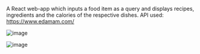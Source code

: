 A React web-app which inputs a food item as a query and displays recipes, ingredients and the calories of the
respective dishes.
API used: https://www.edamam.com/

![image](https://user-images.githubusercontent.com/80414508/124591704-3a466380-de7a-11eb-8d84-35fab1fc807d.png)

![image](https://user-images.githubusercontent.com/80414508/124591807-5c3fe600-de7a-11eb-86e7-6ff4111ae73b.png)

